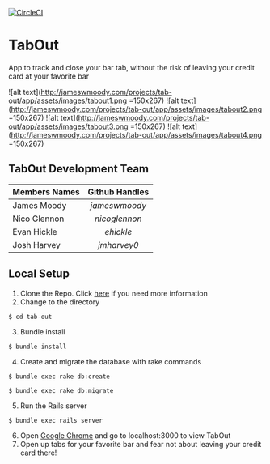 [![CircleCI](https://circleci.com/gh/jameswmoody/tab-out.svg?style=shield)](https://circleci.com/gh/jameswmoody/tab-out)
# TabOut
App to track and close your bar tab, without the risk of leaving your credit card at your favorite bar

![alt text](http://jameswmoody.com/projects/tab-out/app/assets/images/tabout1.png =150x267) ![alt text](http://jameswmoody.com/projects/tab-out/app/assets/images/tabout2.png =150x267) ![alt text](http://jameswmoody.com/projects/tab-out/app/assets/images/tabout3.png =150x267) ![alt text](http://jameswmoody.com/projects/tab-out/app/assets/images/tabout4.png =150x267)

## TabOut Development Team

| Members Names  | Github Handles |
| -------------- |:--------------:|
| James Moody | *jameswmoody* |
| Nico Glennon  | *nicoglennon* |
| Evan Hickle | *ehickle* |
| Josh Harvey | *jmharvey0* |


## Local Setup
1. Clone the Repo. Click [here](https://help.github.com/articles/cloning-a-repository/) if you need more information
2. Change to the directory
```
$ cd tab-out
```
3. Bundle install
```
$ bundle install
```
4. Create and migrate the database with rake commands
```
$ bundle exec rake db:create

$ bundle exec rake db:migrate
```
5. Run the Rails server
```
$ bundle exec rails server
```
6. Open [Google Chrome](https://www.google.com/chrome/browser/desktop/index.html) and go to localhost:3000 to view TabOut
7. Open up tabs for your favorite bar and fear not about leaving your credit card there!
